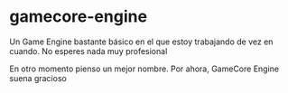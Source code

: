 # gamecore-engine
Un Game Engine bastante básico en el que estoy trabajando de vez en cuando. No esperes nada muy profesional

En otro momento pienso un mejor nombre. Por ahora, GameCore Engine suena gracioso